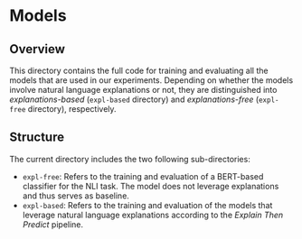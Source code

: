 # Models

## Overview
This directory contains the full code for training and evaluating all the models that are used in our experiments. Depending on whether the models involve natural language explanations or not, they are distinguished into _explanations-based_ (`expl-based` directory) and _explanations-free_ (`expl-free` directory), respectively.

## Structure
The current directory includes the two following sub-directories:
 * `expl-free`: Refers to the training and evaluation of a BERT-based classifier for the NLI task. The model does not leverage explanations and thus serves as baseline.
 * `expl-based`: Refers to the training and evaluation of the models that leverage natural language explanations according to the *Explain Then Predict* pipeline.